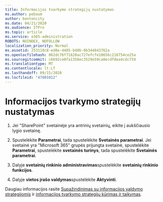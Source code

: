 ```yaml
---
title: Informacijos tvarkymo strategijų nustatymas
ms.author: pebaum
author: bentoncity
ms.date: 04/21/2020
ms.audience: ITPro
ms.topic: article
ms.service: o365-administration
ROBOTS: NOINDEX, NOFOLLOW
localization_priority: Normal
ms.assetid: 253110c8-ed8e-4485-b40b-0b344843762a
ms.openlocfilehash: 862dc76f71828ac727efcfe10656c218754ce25a
ms.sourcegitcommit: c6692ce0fa1358ec3529e59ca0ecdfdea4cdc759
ms.translationtype: MT
ms.contentlocale: lt-LT
ms.lasthandoff: 09/15/2020
ms.locfileid: "47801012"
---
```

# <a name="set-up-information-management-policies"></a>Informacijos tvarkymo strategijų nustatymas

1. Jei "SharePoint" svetainėje yra antrinių svetainių, eikite į aukščiausio lygio svetainę.
    
2. Spustelėkite **Parametrai**, tada spustelėkite **Svetainės parametrai**. Jei svetainė yra "Microsoft 365" grupės prijungta svetainė, spustelėkite **Parametrai**, spustelėkite **svetainės turinys**, tada spustelėkite **Svetainės parametrai**.
    
3. Dalyje **svetainių rinkinio administravimas**spustelėkite **svetainių rinkinio funkcijos**.
    
4. Dalyje **vietos įrašo valdymas**spustelėkite **Aktyvinti**.
    
Daugiau informacijos rasite [Supažindinimas su informacijos valdymo strategijomis](https://go.microsoft.com/fwlink/?linkid=404239) ir [informacijos tvarkymo strategijų kūrimas ir taikymas](https://go.microsoft.com/fwlink/?linkid=2003916).
  

